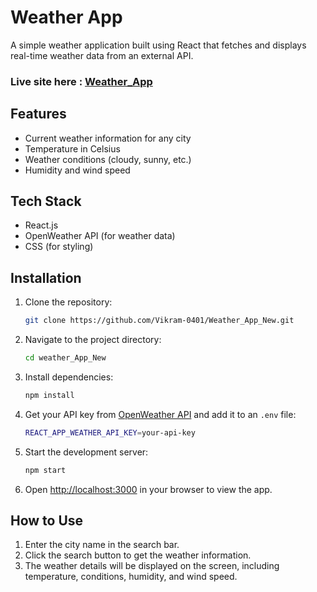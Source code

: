 # Weather App

A simple weather application built using React that fetches and displays real-time weather data from an external API.

### Live site here : [Weather_App](https://weatherapp-one-gamma.vercel.app/)


## Features

- Current weather information for any city
- Temperature in Celsius
- Weather conditions (cloudy, sunny, etc.)
- Humidity and wind speed

## Tech Stack

- React.js
- OpenWeather API (for weather data)
- CSS (for styling)

## Installation

1. Clone the repository:
    ```bash
    git clone https://github.com/Vikram-0401/Weather_App_New.git
    ```

2. Navigate to the project directory:
    ```bash
    cd weather_App_New
    ```

3. Install dependencies:
    ```bash
    npm install
    ```

4. Get your API key from [OpenWeather API](https://openweathermap.org/api) and add it to an `.env` file:
    ```bash
    REACT_APP_WEATHER_API_KEY=your-api-key
    ```

5. Start the development server:
    ```bash
    npm start
    ```

6. Open [http://localhost:3000](http://localhost:3000) in your browser to view the app.

## How to Use

1. Enter the city name in the search bar.
2. Click the search button to get the weather information.
3. The weather details will be displayed on the screen, including temperature, conditions, humidity, and wind speed.




















